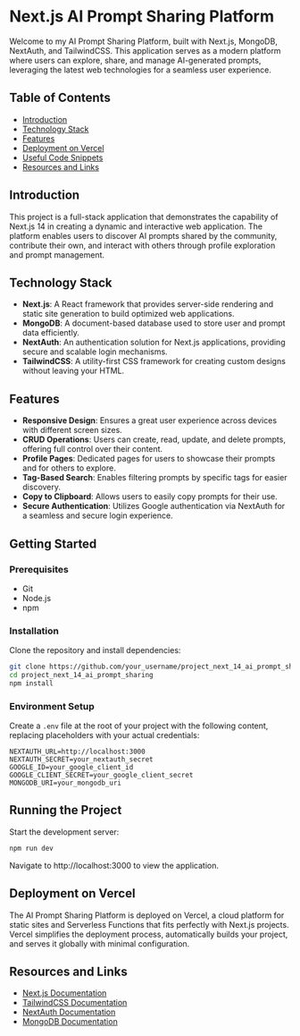 # Next.js AI Prompt Sharing Platform

Welcome to my AI Prompt Sharing Platform, built with Next.js, MongoDB, NextAuth, and TailwindCSS. This application serves as a modern platform where users can explore, share, and manage AI-generated prompts, leveraging the latest web technologies for a seamless user experience.

## Table of Contents

- [Introduction](#introduction)
- [Technology Stack](#technology-stack)
- [Features](#features)
- [Deployment on Vercel](#deployment-on-vercel)
- [Useful Code Snippets](#snippets)
- [Resources and Links](#links)

## Introduction

This project is a full-stack application that demonstrates the capability of Next.js 14 in creating a dynamic and interactive web application. The platform enables users to discover AI prompts shared by the community, contribute their own, and interact with others through profile exploration and prompt management.

## Technology Stack

- **Next.js**: A React framework that provides server-side rendering and static site generation to build optimized web applications.
- **MongoDB**: A document-based database used to store user and prompt data efficiently.
- **NextAuth**: An authentication solution for Next.js applications, providing secure and scalable login mechanisms.
- **TailwindCSS**: A utility-first CSS framework for creating custom designs without leaving your HTML.

## Features

- **Responsive Design**: Ensures a great user experience across devices with different screen sizes.
- **CRUD Operations**: Users can create, read, update, and delete prompts, offering full control over their content.
- **Profile Pages**: Dedicated pages for users to showcase their prompts and for others to explore.
- **Tag-Based Search**: Enables filtering prompts by specific tags for easier discovery.
- **Copy to Clipboard**: Allows users to easily copy prompts for their use.
- **Secure Authentication**: Utilizes Google authentication via NextAuth for a seamless and secure login experience.

## Getting Started

### Prerequisites

- Git
- Node.js
- npm

### Installation

Clone the repository and install dependencies:

```bash
git clone https://github.com/your_username/project_next_14_ai_prompt_sharing.git
cd project_next_14_ai_prompt_sharing
npm install
```

### Environment Setup
Create a `.env` file at the root of your project with the following content, replacing placeholders with your actual credentials:

```env
NEXTAUTH_URL=http://localhost:3000
NEXTAUTH_SECRET=your_nextauth_secret
GOOGLE_ID=your_google_client_id
GOOGLE_CLIENT_SECRET=your_google_client_secret
MONGODB_URI=your_mongodb_uri
```

## Running the Project
Start the development server:

```bash
npm run dev
```

Navigate to http://localhost:3000 to view the application.

## Deployment on Vercel

The AI Prompt Sharing Platform is deployed on Vercel, a cloud platform for static sites and Serverless Functions that fits perfectly with Next.js projects. Vercel simplifies the deployment process, automatically builds your project, and serves it globally with minimal configuration.


## Resources and Links
- [Next.js Documentation](https://nextjs.org/docs)
- [TailwindCSS Documentation](https://tailwindcss.com/docs)
- [NextAuth Documentation](https://next-auth.js.org/)
- [MongoDB Documentation](https://docs.mongodb.com/)
